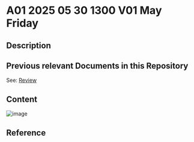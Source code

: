 # A01 2025 05 30 1300 V01 May Friday

## Description

## Previous relevant Documents in this Repository

See: [Review](https://github.com/CoderSales/robotCanRevInterface/blob/main/B01docs03/Reviews/2025/May/A01/A01MayReview.md)

## Content

![image](https://github.com/user-attachments/assets/3aca576a-90f2-4cef-b851-9dfe0c9528b5)

## Reference


